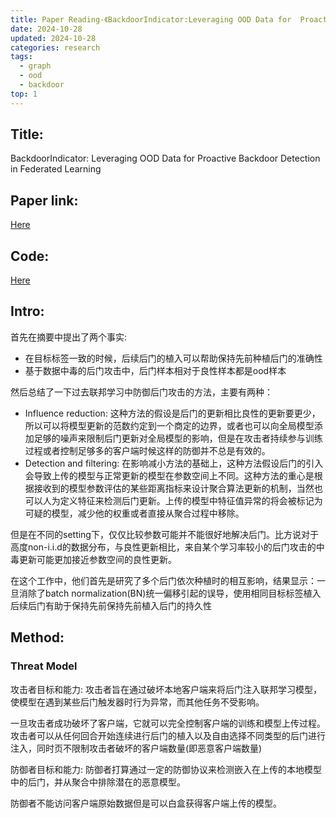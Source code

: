 ```yaml
---
title: Paper Reading-《BackdoorIndicator:Leveraging OOD Data for  Proactive Backdoor Detection in Federated Learning》
date: 2024-10-28
updated: 2024-10-28
categories: research
tags:
  - graph
  - ood
  - backdoor 
top: 1
---
```


## Title: 
BackdoorIndicator: Leveraging OOD Data for  Proactive Backdoor Detection in Federated Learning

## Paper link:
[Here](https://export.arxiv.org/abs/2405.20862)

## Code:
[Here](https://github.com/ybdai7/Backdoor-indicator-defense)

## Intro:
首先在摘要中提出了两个事实:
- 在目标标签一致的时候，后续后门的植入可以帮助保持先前种植后门的准确性
- 基于数据中毒的后门攻击中，后门样本相对于良性样本都是ood样本

然后总结了一下过去联邦学习中防御后门攻击的方法，主要有两种：
- Influence reduction: 这种方法的假设是后门的更新相比良性的更新要更少，所以可以将模型更新的范数约定到一个商定的边界，或者也可以向全局模型添加足够的噪声来限制后门更新对全局模型的影响，但是在攻击者持续参与训练过程或者控制足够多的客户端时候这样的防御并不总是有效的。
- Detection and filtering: 在影响减小方法的基础上，这种方法假设后门的引入会导致上传的模型与正常更新的模型在参数空间上不同。这种方法的重心是根据接收到的模型参数评估的某些距离指标来设计聚合算法更新的机制，当然也可以人为定义特征来检测后门更新。上传的模型中特征值异常的将会被标记为可疑的模型，减少他的权重或者直接从聚合过程中移除。

但是在不同的setting下，仅仅比较参数可能并不能很好地解决后门。比方说对于高度non-i.i.d的数据分布，与良性更新相比，来自某个学习率较小的后门攻击的中毒更新可能更加接近参数空间的良性更新。

在这个工作中，他们首先是研究了多个后门依次种植时的相互影响，结果显示：一旦消除了batch normalization(BN)统一偏移引起的误导，使用相同目标标签植入后续后门有助于保持先前保持先前植入后门的持久性



## Method:

### Threat Model

攻击者目标和能力: 
攻击者旨在通过破坏本地客户端来将后门注入联邦学习模型，使模型在遇到某些后门触发器时行为异常，而其他任务不受影响。

一旦攻击者成功破坏了客户端，它就可以完全控制客户端的训练和模型上传过程。攻击者可以从任何回合开始连续进行后门的植入以及自由选择不同类型的后门进行注入，同时页不限制攻击者破坏的客户端数量(即恶意客户端数量)

防御者目标和能力:
防御者打算通过一定的防御协议来检测嵌入在上传的本地模型中的后门，并从聚合中排除潜在的恶意模型。

防御者不能访问客户端原始数据但是可以白盒获得客户端上传的模型。
